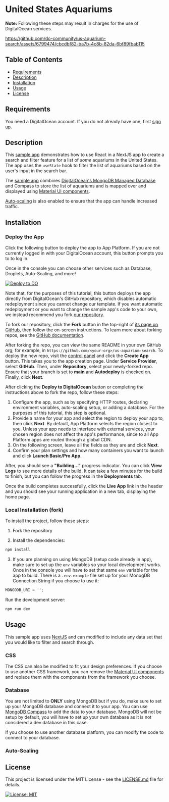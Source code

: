 # United States Aquariums

**Note:** Following these steps may result in charges for the use of DigitalOcean services.

https://github.com/do-community/us-aquarium-search/assets/6799474/cbcdbf82-ba7b-4c8b-82da-6bf89fbab115

## Table of Contents

- [Requirements](#requirements)
- [Description](#description)
- [Installation](#installation)
- [Usage](#usage)
- [License](#license)

## Requirements

You need a DigitalOcean account. If you do not already have one, first [sign up](https://cloud.digitalocean.com/registrations/new).

## Description

This [sample app](https://oyster-app-rpxke.ondigitalocean.app/) demonstrates how to use React in a NextJS app to create a search and filter feature for a list of _some_ aquariums in the United States. The app uses the `useState` hook to filter the list of aquariums based on the user's input in the search bar.

The [sample app](https://oyster-app-rpxke.ondigitalocean.app/) combines [DigitalOcean's MongoDB Managed Database](https://www.digitalocean.com/products/managed-databases-mongodb?utm_team=devrel&utm_source=github&utm_content=managed-databases-mongodb) and Compass to store the list of aquariums and is mapped over and displayed using [Material UI components](https://mui.com/material-ui/).

[Auto-scaling](https://www.digitalocean.com/blog/introducing-cpu-based-autoscaling-app-platform) is also enabled to ensure that the app can handle increased traffic.

## Installation

### Deploy the App

Click the following button to deploy the app to App Platform. If you are not currently logged in with your DigitalOcean account, this button prompts you to to log in.

Once in the console you can choose other services such as Database, Droplets, Auto-Scaling, and more!

[![Deploy to DO](https://www.deploytodo.com/do-btn-blue.svg)](https://cloud.digitalocean.com/apps/new?repo=https://github.com/do-community/us-aquarium-search/tree/main)

Note that, for the purposes of this tutorial, this button deploys the app directly from DigitalOcean's GitHub repository, which disables automatic redeployment since you cannot change our template. If you want automatic redeployment or you want to change the sample app's code to your own, we instead recommend you fork [our repository](https://github.com/do-community/us-aquarium-search/tree/main).

To fork our repository, click the **Fork** button in the top-right of [its page on GitHub](https://github.com/do-community/us-aquarium-search/tree/main), then follow the on-screen instructions. To learn more about forking repos, see the [GitHub documentation](https://docs.github.com/en/github/getting-started-with-github/fork-a-repo).

After forking the repo, you can view the same README in your own GitHub org; for example, in `https://github.com/<your-org>/us-aquarium-search`. To deploy the new repo, visit the [control panel](https://cloud.digitalocean.com/apps) and click the **Create App** button. This takes you to the app creation page. Under **Service Provider**, select **GitHub**. Then, under **Repository**, select your newly-forked repo. Ensure that your branch is set to **main** and **Autodeploy** is checked on. Finally, click **Next**.

After clicking the **Deploy to DigitalOcean** button or completing the instructions above to fork the repo, follow these steps:

1. Configure the app, such as by specifying HTTP routes, declaring environment variables, auto-scaling setup, or adding a database. For the purposes of this tutorial, this step is optional.
1. Provide a name for your app and select the region to deploy your app to, then click **Next**. By default, App Platform selects the region closest to you. Unless your app needs to interface with external services, your chosen region does not affect the app's performance, since to all App Platform apps are routed through a global CDN.
1. On the following screen, leave all the fields as they are and click **Next**.
1. Confirm your plan settings and how many containers you want to launch and click **Launch Basic/Pro App**.

After, you should see a **"Building..."** progress indicator. You can click **View Logs** to see more details of the build. It can take a few minutes for the build to finish, but you can follow the progress in the **Deployments** tab.

Once the build completes successfully, click the **Live App** link in the header and you should see your running application in a new tab, displaying the home page.

### Local Installation (fork)

To install the project, follow these steps:

1. Fork the repository

2. Install the dependencies:

```bash
npm install
```

3. If you are planning on using MongoDB (setup code already in app), make sure to set up the `env` variables so your local development works. Once in the console you will have to set that same `env` variable for the app to build.
   There is a `.env.example` file set up for your MonogDB Connection String if you choose to use it:

```js
MONGODB_URI = '';
```

Run the development server:

```bash
npm run dev
```

## Usage

This sample app uses [NextJS](https://nextjs.org/) and can modified to include any data set that you would like to filter and search through.

### CSS

The CSS can also be modified to fit your design preferences. If you choose to use another CSS framework, you can remove the [Material UI components](https://mui.com/material-ui/) and replace them with the components from the framework you choose.

### Database

You are not limited to **ONLY** using MongoDB but if you do, make sure to set up your MongoDB database and connect it to your app. You can use [MongoDB Compass](https://www.mongodb.com/products/tools/compass) to add the data to your database. MongoDB will not be setup by default, you will have to set up your own database as it is not considered a dev database in this case.

If you choose to use another database platform, you can modify the code to connect to your database.

### Auto-Scaling

## License

This project is licensed under the MIT License - see the [LICENSE.md](LICENSE.md) file for details.

[![License: MIT](https://img.shields.io/badge/License-MIT-yellow.svg)](https://opensource.org/licenses/MIT)
